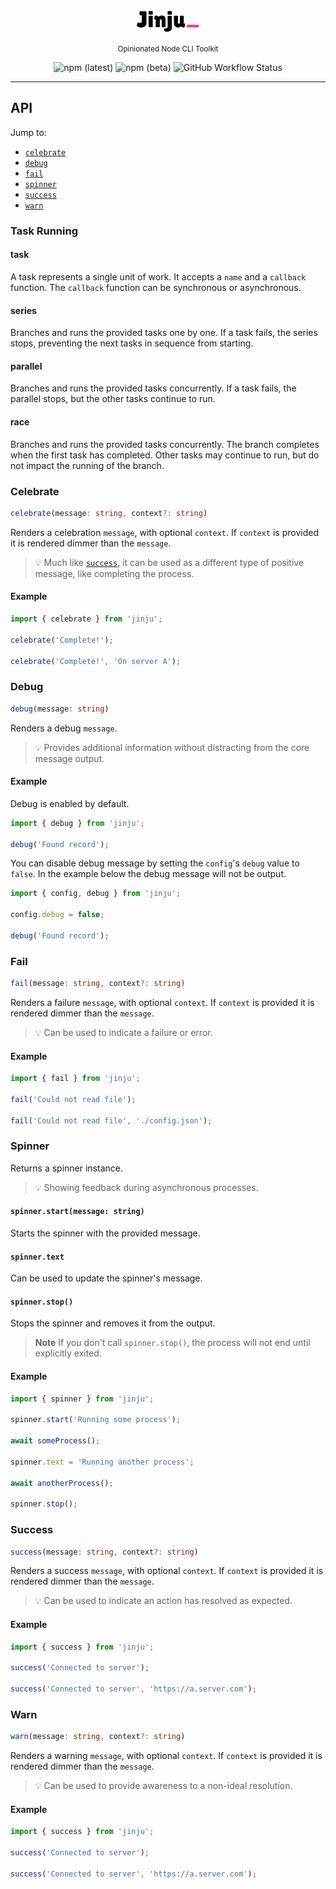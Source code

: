 <br/>

<div align="center">

<picture>
	<source media="(prefers-color-scheme: dark)" srcset="./.github/assets/logo-dark.svg">
	<img alt="Jinju logo" src="./.github/assets/logo-light.svg" width="100">
</picture>

<small>Opinionated Node CLI Toolkit</small>

![npm (latest)](https://img.shields.io/npm/v/jinju/latest?color=00b894&label=latest&style=flat) ![npm (beta)](https://img.shields.io/npm/v/jinju/beta?color=0984e3&label=beta&style=flat) ![GitHub Workflow Status](https://img.shields.io/github/actions/workflow/status/simmo/jinju/ci.yml?style=flat)

</div>

---

## API

Jump to:

- [`celebrate`](#celebrate)
- [`debug`](#debug)
- [`fail`](#fail)
- [`spinner`](#spinner)
- [`success`](#success)
- [`warn`](#warn)

### Task Running

#### task

A task represents a single unit of work. It accepts a `name` and a `callback` function. The `callback` function can be synchronous or asynchronous.

#### series

Branches and runs the provided tasks one by one. If a task fails, the series stops, preventing the next tasks in sequence from starting.

#### parallel

Branches and runs the provided tasks concurrently. If a task fails, the parallel stops, but the other tasks continue to run.

#### race

Branches and runs the provided tasks concurrently. The branch completes when the first task has completed. Other tasks may continue to run, but do not impact the running of the branch.

### Celebrate

```ts
celebrate(message: string, context?: string)
```

Renders a celebration `message`, with optional `context`. If `context` is provided it is rendered dimmer than the `message`.

> 💡
> Much like [`success`](#success), it can be used as a different type of positive message, like completing the process.

#### Example

```ts
import { celebrate } from 'jinju';

celebrate('Complete!');

celebrate('Complete!', 'On server A');
```

### Debug

```ts
debug(message: string)
```

Renders a debug `message`.

> 💡
> Provides additional information without distracting from the core message output.

#### Example

Debug is enabled by default.

```ts
import { debug } from 'jinju';

debug('Found record');
```

You can disable debug message by setting the `config`'s `debug` value to `false`. In the example below the debug message will not be output.

```ts
import { config, debug } from 'jinju';

config.debug = false;

debug('Found record');
```

### Fail

```ts
fail(message: string, context?: string)
```

Renders a failure `message`, with optional `context`. If `context` is provided it is rendered dimmer than the `message`.

> 💡
> Can be used to indicate a failure or error.

#### Example

```ts
import { fail } from 'jinju';

fail('Could not read file');

fail('Could not read file', './config.json');
```

### Spinner

Returns a spinner instance.

> 💡
> Showing feedback during asynchronous processes.

#### `spinner.start(message: string)`

Starts the spinner with the provided message.

#### `spinner.text`

Can be used to update the spinner's message.

#### `spinner.stop()`

Stops the spinner and removes it from the output.

> **Note**
> If you don't call `spinner.stop()`, the process will not end until explicitly exited.

#### Example

```ts
import { spinner } from 'jinju';

spinner.start('Running some process');

await someProcess();

spinner.text = 'Running another process';

await anotherProcess();

spinner.stop();
```

### Success

```ts
success(message: string, context?: string)
```

Renders a success `message`, with optional `context`. If `context` is provided it is rendered dimmer than the `message`.

> 💡
> Can be used to indicate an action has resolved as expected.

#### Example

```ts
import { success } from 'jinju';

success('Connected to server');

success('Connected to server', 'https://a.server.com');
```

### Warn

```ts
warn(message: string, context?: string)
```

Renders a warning `message`, with optional `context`. If `context` is provided it is rendered dimmer than the `message`.

> 💡
> Can be used to provide awareness to a non-ideal resolution.

#### Example

```ts
import { success } from 'jinju';

success('Connected to server');

success('Connected to server', 'https://a.server.com');
```
